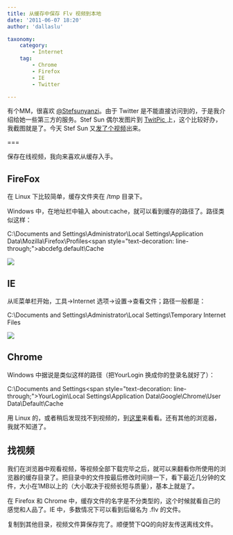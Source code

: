 ```yaml
---
title: 从缓存中保存 Flv 视频到本地
date: '2011-06-07 18:20'
author: 'dallaslu'

taxonomy:
    category:
        - Internet
    tag:
        - Chrome
        - Firefox
        - IE
        - Twitter

---
```

有个MM，很喜欢 [@Stefsunyanzi](https://twitter.com/Stefsunyanzi)。由于 Twitter 是不能直接访问到的，于是我介绍给她一些第三方的服务。Stef Sun 偶尔发图片到 [TwitPic ](http://twitpic.com)上，这个比较好办，我截图就是了。今天 Stef Sun 又[发了个视频](https://twitter.com/Stefsunyanzi/status/11870953199)出来。

===

保存在线视频，我向来喜欢从缓存入手。

## FireFox

在 Linux 下比较简单，缓存文件夹在 /tmp 目录下。

Windows 中，在地址栏中输入 about:cache，就可以看到缓存的路径了。路径类似这样：

C:\Documents and Settings\Administrator\Local Settings\Application Data\Mozilla\Firefox\Profiles\<span style="text-decoration: line-through;">abcdefg</span>.default\Cache

![](https://dallas.lu/files/2011/06/firefox-cache.png)

## IE

从IE菜单栏开始，工具->Internet 选项->设置->查看文件；路径一般都是：

C:\Documents and Settings\Administrator\Local Settings\Temporary Internet Files

![](https://dallas.lu/files/2011/06/ie-cache.png)

## Chrome

Windows 中据说是类似这样的路径（把YourLogin 换成你的登录名就好了）：

C:\Documents and Settings\<span style="text-decoration: line-through;">YourLogin</span>\Local Settings\Application Data\Google\Chrome\User Data\Default\Cache

用 Linux 的，或者稍后发现找不到视频的，到[这里](http://forum.ubuntu.org.cn/viewtopic.php?t=243023)来看看。还有其他的浏览器，我就不知道了。

## 找视频

我们在浏览器中观看视频，等视频全部下载完毕之后，就可以来翻看你所使用的浏览器的缓存目录了。把目录中的文件按最后修改时间排一下，看下最近几分钟的文件，大小在1MB以上的（大小取决于视频长短与质量），基本上就是了。

在 Firefox 和 Chrome 中，缓存文件的名字是不分类型的，这个时候就看自己的感觉和人品了。IE 中，多数情况下可以看到后缀名为 .flv 的文件。

复制到其他目录，视频文件算保存完了。顺便赞下QQ的向好友传送离线文件。
